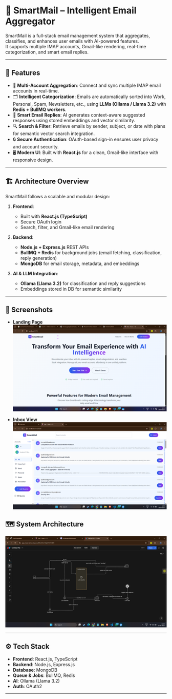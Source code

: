 # 📧 SmartMail – Intelligent Email Aggregator

SmartMail is a full-stack email management system that aggregates, classifies, and enhances user emails with AI-powered features.  
It supports multiple IMAP accounts, Gmail-like rendering, real-time categorization, and smart email replies.  

---

## 🌟 Features
- 🔗 **Multi-Account Aggregation**: Connect and sync multiple IMAP email accounts in real-time.  
- 🗂️ **Intelligent Categorization**: Emails are automatically sorted into Work, Personal, Spam, Newsletters, etc., using **LLMs (Ollama / Llama 3.2)** with **Redis + BullMQ workers**.  
- 🤖 **Smart Email Replies**: AI generates context-aware suggested responses using stored embeddings and vector similarity.  
- 🔍 **Search & Filter**: Retrieve emails by sender, subject, or date with plans for semantic vector search integration.  
- 🔒 **Secure Authentication**: OAuth-based sign-in ensures user privacy and account security.  
- 🖥️ **Modern UI**: Built with **React.js** for a clean, Gmail-like interface with responsive design.  

---

## 🏗️ Architecture Overview
SmartMail follows a scalable and modular design:  

1. **Frontend**:  
   - Built with **React.js (TypeScript)**  
   - Secure OAuth login  
   - Search, filter, and Gmail-like email rendering  

2. **Backend**:  
   - **Node.js + Express.js** REST APIs  
   - **BullMQ + Redis** for background jobs (email fetching, classification, reply generation)  
   - **MongoDB** for email storage, metadata, and embeddings  

3. **AI & LLM Integration**:  
   - **Ollama (Llama 3.2)** for classification and reply suggestions  
   - Embeddings stored in DB for semantic similarity  

---

## 📸 Screenshots  


- **Landing Page**  
  ![Landing Page](./images//landing.png)

- **Inbox View**  
  ![Inbox](./images/inbox.png)  

## 🗺️ System Architecture  

  ![Architectures](./images/architecture.png)

---

## ⚙️ Tech Stack  

- **Frontend**: React.js, TypeScript  
- **Backend**: Node.js, Express.js  
- **Database**: MongoDB  
- **Queue & Jobs**: BullMQ, Redis  
- **AI**: Ollama (Llama 3.2)  
- **Auth**: OAuth2  

---


